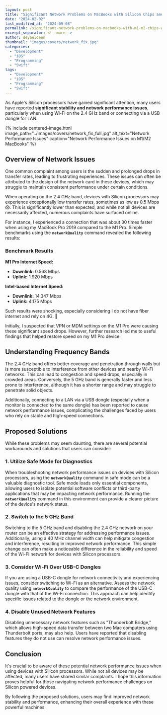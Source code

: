 ```yaml
---
layout: post
title: "Significant Network Problems on MacBooks with Silicon Chips and Proposed Solutions"
date: "2024-02-02"
last_modified_at: "2024-09-08"
permalink: /significant-network-problems-on-macbooks-with-m1-m2-chips-with-proposed-solutions/
excerpt_separator: <!--more-->
author: deyaeldeen
thumbnail: "images/covers/network_fix.jpg"
categories: 
  - "Development"
  - "iOS"
  - "Programming"
  - "Swift"
tags:
  - "Development"
  - "iOS"
  - "Programming"
  - "Swift"
---
```


As Apple's Silicon processors have gained significant attention, many users have reported **significant stability and network performance issues**, particularly when using Wi-Fi on the 2.4 GHz band or connecting via a USB dongle for LAN.

<!--more-->

{%
 include centered-image.html 
 image_path="../images/covers/network_fix_full.jpg"
 alt_text="Network Performance Issues" 
 caption="Network Performance Issues on M1/M2 MacBooks"
%}

## Overview of Network Issues

One common complaint among users is the sudden and prolonged drops in transfer rates, leading to frustrating experiences. These issues can often be attributed to the design of the network card in these devices, which may struggle to maintain consistent performance under certain conditions.

When operating on the 2.4 GHz band, devices with Silicon processors may experience exceptionally low transfer rates, sometimes as low as 0.5 Mbps 😱. This is significantly lower than expected, and while not all devices are necessarily affected, numerous complaints have surfaced online.

For instance, I experienced a connection that was about 30 times faster when using my MacBook Pro 2019 compared to the M1 Pro. Simple benchmarks using the **`networkQuality`** command revealed the following results:

### Benchmark Results

**M1 Pro Internet Speed:**
- **Downlink:** 0.568 Mbps
- **Uplink:** 1.920 Mbps

**Intel-based Internet Speed:**
- **Downlink:** 14.347 Mbps
- **Uplink:** 4.175 Mbps

Such results were shocking, especially considering I do not have fiber internet and rely on 4G. 🤣

Initially, I suspected that VPN or MDM settings on the M1 Pro were causing these significant speed drops. However, further research led me to useful findings that helped restore speed on my M1 Pro device.

## Understanding Frequency Bands

The 2.4 GHz band offers better coverage and penetration through walls but is more susceptible to interference from other devices and nearby Wi-Fi networks. This can lead to congestion and speed drops, especially in crowded areas. Conversely, the 5 GHz band is generally faster and less prone to interference, although it has a shorter range and may struggle to penetrate solid objects.

Additionally, connecting to a LAN via a USB dongle (especially when a monitor is connected to the same dongle) has been reported to cause network performance issues, complicating the challenges faced by users who rely on stable and high-speed connections.

## Proposed Solutions

While these problems may seem daunting, there are several potential workarounds and solutions that users can consider:

### 1. Utilize Safe Mode for Diagnostics

When troubleshooting network performance issues on devices with Silicon processors, using the **`networkQuality`** command in safe mode can be a valuable diagnostic tool. Safe mode loads only essential components, allowing users to isolate potential software conflicts or third-party applications that may be impacting network performance. Running the **`networkQuality`** command in this environment can provide a clearer picture of the device's network status.

### 2. Switch to the 5 GHz Band

Switching to the 5 GHz band and disabling the 2.4 GHz network on your router can be an effective strategy for addressing performance issues. Additionally, using a 40 MHz channel width can help mitigate congestion and interference, resulting in improved network performance. This simple change can often make a noticeable difference in the reliability and speed of the Wi-Fi network for devices with Silicon processors.

### 3. Consider Wi-Fi Over USB-C Dongles

If you are using a USB-C dongle for network connectivity and experiencing issues, consider switching to Wi-Fi as an alternative. Assess the network quality using **`networkQuality`** to compare the performance of the USB-C dongle with that of the Wi-Fi connection. This approach can help identify specific issues related to the dongle or the network environment.

### 4. Disable Unused Network Features

Disabling unnecessary network features such as "Thunderbolt Bridge," which allows high-speed data transfer between two Mac computers using Thunderbolt ports, may also help. Users have reported that disabling features they do not use can resolve network performance issues.

## Conclusion

It's crucial to be aware of these potential network performance issues when using devices with Silicon processors. While not all devices may be affected, many users have shared similar complaints. I hope this information proves helpful for those navigating network performance challenges on Silicon powered devices. 

By following the proposed solutions, users may find improved network stability and performance, enhancing their overall experience with these powerful machines.